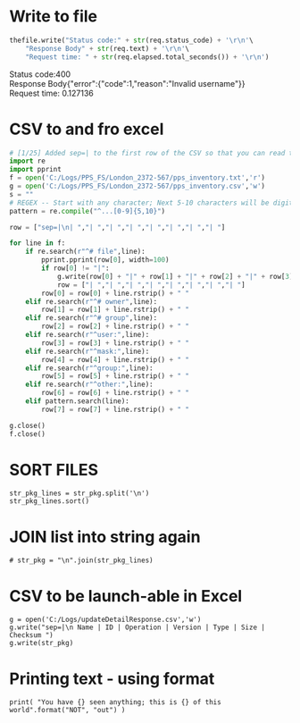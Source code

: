 # Write to file 
```python
thefile.write("Status code:" + str(req.status_code) + '\r\n'\
    "Response Body" + str(req.text) + '\r\n'\
    "Request time: " + str(req.elapsed.total_seconds()) + '\r\n')
```
Status code:400    
Response Body{"error":{"code":1,"reason":"Invalid username"}}    
Request time: 0.127136    


# CSV to and fro excel
```python
# [1/25] Added sep=| to the first row of the CSV so that you can read the file in excel as well
import re
import pprint
f = open('C:/Logs/PPS_FS/London_2372-567/pps_inventory.txt','r')
g = open('C:/Logs/PPS_FS/London_2372-567/pps_inventory.csv','w')
s = ""
# REGEX -- Start with any character; Next 5-10 characters will be digits from 0-9.
pattern = re.compile("^...[0-9]{5,10}")

row = ["sep=|\n| ","| ","| ","| ","| ","| ","| ","| "]

for line in f:
	if re.search(r"^# file",line):
		pprint.pprint(row[0], width=100)
		if row[0] != "|":
			g.write(row[0] + "|" + row[1] + "|" + row[2] + "|" + row[3] + "|" + row[4] + "|" + row[5] + "|" + row[6] + "|" + row[7] + "| \n")
			row = ["| ","| ","| ","| ","| ","| ","| ","| "]
		row[0] = row[0] + line.rstrip() + " "
	elif re.search(r"^# owner",line):
		row[1] = row[1] + line.rstrip() + " "
	elif re.search(r"^# group",line):
		row[2] = row[2] + line.rstrip() + " "
	elif re.search(r"^user:",line):
		row[3] = row[3] + line.rstrip() + " "
	elif re.search(r"^mask:",line):
		row[4] = row[4] + line.rstrip() + " "
	elif re.search(r"^group:",line):
		row[5] = row[5] + line.rstrip() + " "
	elif re.search(r"^other:",line):
		row[6] = row[6] + line.rstrip() + " "
	elif pattern.search(line):
		row[7] = row[7] + line.rstrip() + " "

g.close()
f.close()
```


# SORT FILES
```
str_pkg_lines = str_pkg.split('\n')
str_pkg_lines.sort()
```

# JOIN list into string again
```
# str_pkg = "\n".join(str_pkg_lines)
```

# CSV to be launch-able in Excel
```
g = open('C:/Logs/updateDetailResponse.csv','w')
g.write("sep=|\n Name | ID | Operation | Version | Type | Size | Checksum ")
g.write(str_pkg)
```

# Printing text - using format 
```
print( "You have {} seen anything; this is {} of this world".format("NOT", "out") )
```
